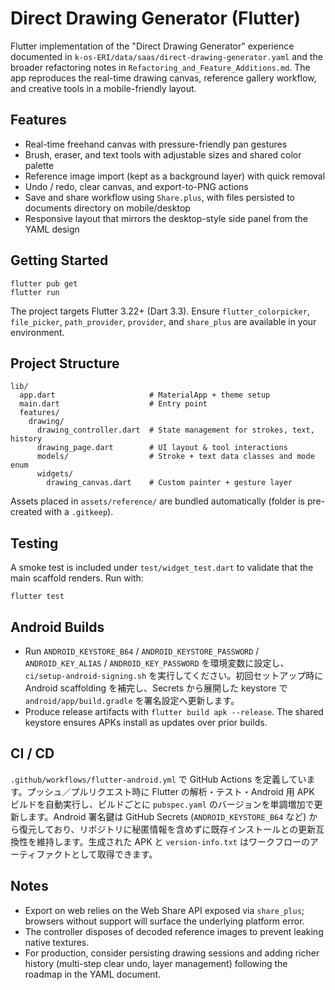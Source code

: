 # Direct Drawing Generator (Flutter)

Flutter implementation of the "Direct Drawing Generator" experience documented in `k-os-ERI/data/saas/direct-drawing-generator.yaml` and the broader refactoring notes in `Refactoring_and_Feature_Additions.md`. The app reproduces the real-time drawing canvas, reference gallery workflow, and creative tools in a mobile-friendly layout.

## Features

- Real-time freehand canvas with pressure-friendly pan gestures
- Brush, eraser, and text tools with adjustable sizes and shared color palette
- Reference image import (kept as a background layer) with quick removal
- Undo / redo, clear canvas, and export-to-PNG actions
- Save and share workflow using `Share.plus`, with files persisted to documents directory on mobile/desktop
- Responsive layout that mirrors the desktop-style side panel from the YAML design

## Getting Started

```
flutter pub get
flutter run
```

The project targets Flutter 3.22+ (Dart 3.3). Ensure `flutter_colorpicker`, `file_picker`, `path_provider`, `provider`, and `share_plus` are available in your environment.

## Project Structure

```
lib/
  app.dart                     # MaterialApp + theme setup
  main.dart                    # Entry point
  features/
    drawing/
      drawing_controller.dart  # State management for strokes, text, history
      drawing_page.dart        # UI layout & tool interactions
      models/                  # Stroke + text data classes and mode enum
      widgets/
        drawing_canvas.dart    # Custom painter + gesture layer
```

Assets placed in `assets/reference/` are bundled automatically (folder is pre-created with a `.gitkeep`).

## Testing

A smoke test is included under `test/widget_test.dart` to validate that the main scaffold renders. Run with:

```
flutter test
```

## Android Builds

- Run `ANDROID_KEYSTORE_B64` / `ANDROID_KEYSTORE_PASSWORD` / `ANDROID_KEY_ALIAS` / `ANDROID_KEY_PASSWORD` を環境変数に設定し、`ci/setup-android-signing.sh` を実行してください。初回セットアップ時に Android scaffolding を補完し、Secrets から展開した keystore で `android/app/build.gradle` を署名設定へ更新します。
- Produce release artifacts with `flutter build apk --release`. The shared keystore ensures APKs install as updates over prior builds.

## CI / CD

`.github/workflows/flutter-android.yml` で GitHub Actions を定義しています。プッシュ／プルリクエスト時に Flutter の解析・テスト・Android 用 APK ビルドを自動実行し、ビルドごとに `pubspec.yaml` のバージョンを単調増加で更新します。Android 署名鍵は GitHub Secrets (`ANDROID_KEYSTORE_B64` など) から復元しており、リポジトリに秘匿情報を含めずに既存インストールとの更新互換性を維持します。生成された APK と `version-info.txt` はワークフローのアーティファクトとして取得できます。

## Notes

- Export on web relies on the Web Share API exposed via `share_plus`; browsers without support will surface the underlying platform error.
- The controller disposes of decoded reference images to prevent leaking native textures.
- For production, consider persisting drawing sessions and adding richer history (multi-step clear undo, layer management) following the roadmap in the YAML document.
